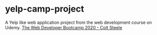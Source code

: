 # yelp-camp-project
 A Yelp like web application project from the web development course on Udemy. [The Web Developer Bootcamp 2020 - Colt Steele](https://www.udemy.com/course/the-web-developer-bootcamp/)
